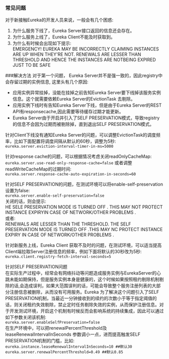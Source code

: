### 常见问题
对于新接触Eureka的开发人员来说，一般会有几个困惑:
1. 为什么服务下线了，Eureka Server接口返回的信息还会存在。
2. 为什么服务上线了，Eureka Client不能及时获取到。
3. 为什么有时候会出现如下提示: <br/>
    EMERGENCY! EUREKA MAY BE INCORRECTLY CLAIMING INSTANCES ARE UP WHEN THEY'RE
NOT. RENEWALS ARE LESSER THAN THRESHOLD AND HENCE THE INSTANCES ARE NOTBEING EXPIRED JUST TO BE SAFE

###解决方法
对于第一个问题， Eureka Server并不是强一致的，因此registry中会存留过期的实例信息, 这里头有几个原因: <br/>

* 应用实例异常挂掉，没能在挂掉之前告知Eureka Server要下线掉该服务实例信息。这个就需要依赖Eureka Server的EvictionTask 去剔除。
* 应用实例下线时有告知Eureka Server下线，但是由于Eureka Server的REST API有responsecache,因此需要等待缓存过期才能更新。
* Eureka Server由于开启并引入了SELF PRESERVATION模式，导致registry的信息不会因为过期而被剔除掉，直到退出SELF PRESERVATION模式。

针对Client下线没有通知Eureka Server的问题，可以调整EvictionTask的调度频率，比如下面配置将调度间隔从默认的60秒，调整为5秒:
<br /> `eureka.server.eviction-interval-timer-in-ms=5000`

针对response cache的问题，可以根据情况考虑关闭readOnlyCacheMap:
<br /> `eureka.server.use-read-only-response-cache=false`
或者调整readWriteCacheMap的过期时间:
<br /> `eureka.server.response-cache-auto-expiration-in-seconds=60`

针对SELF PRESERVATION的问题，在测试环境可以将enable-self-preservation设置为false:
<br /> `eureka.server.enable-self-preservation=false`
<br />关闭的话，则会提示: <br /> 
HE SELE PRESERVATION MODE IS TURNED OFF . THIS MAY NOT PROTECT INSTANCE EXPIRYIN CASE OF NETWORK/OTHER PROBLEMS .
<br />  或者: <br /> 
RENEWALS ARE LESSER THAN THE THRESHOLD. THE SELF PRESERVATION MODE IS TURNED OFF .THIS MAY NC PROTECT INSTANCE EXPIRY IN CASE OF NETWORK/OTHER PROBLEMS .

针对新服务上线，Eureka Client 获取不及时的问题，在测试环境，可以适当提高Client端拉取Server注册信息的频率，例如下面将默认的30秒改为5秒:
<br /> `eureka.client.registry-fetch-interval-seconds=5`

针对SELF PRESERVATION问题
<br /> 在实际生产过程中，经常会有网络抖动等问题造成服务实例与EurekaServer的心跳未能如期保持，但是服务实例本身是健康的，这个时候如果按照租约剔除机制剔除的话,会造成误判，如果大范围误判的话，可能会导致整个服务注册列表的大部分注册信息被删除，从而没有可用服务。Eureka 为了解决这个问题引入了SELF PRESERVATION机制，当最近一分钟接收到的续约的次数小于等于指定阈值的话，则关闭租约失效剔除，禁止定时任务剔除失效的实例，从而保护注册信息。对于开发测试环境，开启这个机制有时候反而会影响系统的持续集成，因此可以通过如下参数关闭该机制:
<br /> `eureka.server.enableSelfPreservation=false`
<br /> 在生产环境中，可以把renewalPercentThreshold及leaseRenewalIntervalInSeconds 参数调小一点，进而提高触发SELF PRESERVATION机制的门槛，比如: 
<br /> `eureka.instance.leaseRenewalIntervalInSeconds=10 ##默认30`
<br /> `eureka.server.renewalPercentThreshold=0.49 ##默认0.85`